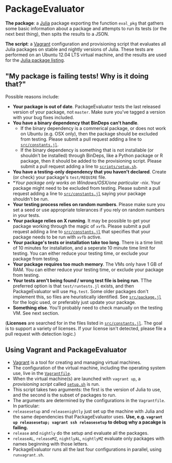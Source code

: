PackageEvaluator
================

**The package**: a [Julia](http://julialang.org) package exporting the function `eval_pkg` that gathers some basic information about a package and attempts to run its tests (or the next best thing), then spits the results to a JSON.

**The script**: a [Vagrant](https://www.vagrantup.com/) configuration and provisioning script that evaluates all Julia packages on stable and nightly versions of Julia. These tests are performed on an Ubuntu 12.04 LTS virtual machine, and the results are used for the [Julia package listing](http://pkg.julialang.org/).

## "My package is failing tests! Why is it doing that?"

Possible reasons include:

* **Your package is out of date**. PackageEvaluator tests the last released version of your package, not `master`. Make sure you've tagged a version with your bug fixes included.
* **You have a binary dependency that BinDeps can't handle**.
  * If the binary dependency is a commerical package, or does not work on Ubuntu (e.g. OSX only), then the package should be excluded from testing. Please submit a pull request adding a line to [`src/constants.jl`](https://github.com/IainNZ/PackageEvaluator.jl/blob/master/src/constants.jl).
  * If the binary dependency is something that is not installable (or shouldn't be installed) through BinDeps, like a Python package or R package, then it should be added to the provisioning script. Please submit a pull request adding a line to [`scripts/setup.sh`](https://github.com/IainNZ/PackageEvaluator.jl/blob/master/scripts/setup.sh).
* **You have a testing-only dependency that you haven't declared**. Create (or check) your package's `test/REQUIRE` file.
* **Your package only works on Windows/OSX/one particular *-nix**. Your package might need to be excluded from testing. Please submit a pull request adding a line to [`src/constants.jl`](https://github.com/IainNZ/PackageEvaluator.jl/blob/master/src/constants.jl) saying your package shouldn't be run.
* **Your testing process relies on random numbers**. Please make sure you set a seed or use appropriate tolerances if you rely on random numbers in your tests.
* **Your package relies on X running**. It may be possible to get your package working through the magic of `xvfb`. Please submit a pull request adding a line to [`src/constants.jl`](https://github.com/IainNZ/PackageEvaluator.jl/blob/master/src/constants.jl) that specifies that your package needs to be run with `xvfb` active.
* **Your package's tests or installation take too long**. There is a time limit of 10 minutes for installation, and a seperate 10 minute time limit for testing. You can either reduce your testing time, or exclude your package from testing.
* **Your package requires too much memory**. The VMs only have 1 GB of RAM. You can either reduce your testing time, or exclude your package from testing.
* **Your tests aren't being found / wrong test file is being run**. TThe preferred option is that `test/runtests.jl` exists, and then PackageEvaluator will use `Pkg.test`. Some older packages don't implement this, so files are heuristically identified. See [`src/package.jl`](https://github.com/IainNZ/PackageEvaluator.jl/blob/master/src/package.jl) for the logic used, or preferably just update your package.
* **Something else**. You'll probably need to check manually on the testing VM. See next section.

(**Licenses** are searched for in the files listed in [`src/constants.jl`](https://github.com/IainNZ/PackageEvaluator.jl/blob/master/src/constants.jl). The goal is to support a variety of licenses. If your license isn't detected, please file a pull request with detection logic.)

## Using Vagrant and PackageEvaluator

* [Vagrant](https://www.vagrantup.com/) is a tool for creating and managing virtual machines.
* The configuration of the virtual machine, including the operating system use, live in the [`Vagrantfile`](https://github.com/IainNZ/PackageEvaluator.jl/blob/master/scripts/Vagrantfile).
* When the virtual machine(s) are launched with `vagrant up`, a *provisioning script* called [`setup.sh`](https://github.com/IainNZ/PackageEvaluator.jl/blob/master/scripts/setup.sh) is run.
* This script takes two arguments: the first is the version of Julia to use, and the second is the subset of packages to run.
* The arguments are determined by the configurations in the `Vagrantfile`. In particular:
 * `releasesetup` and `releasenightly` just set up the machine with Julia and the same dependencies that PackageEvaluator uses. **Use, e.g. `vagrant up releasesetup; vagrant ssh releasesetup` to debug why a pacakge is failing.**
 * `release` and `nightly` do the setup and evaluate all the packages.
 * `releaseAL`, `releaseMZ`, `nightlyAL`, `nightlyMZ` evaluate only packages with names beginning with those letters.
* PackageEvaluator runs all the last four configurations in parallel, using `runvagrant.sh`.
